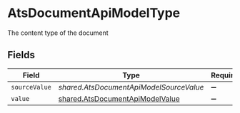 # AtsDocumentApiModelType

The content type of the document


## Fields

| Field                                                                                     | Type                                                                                      | Required                                                                                  | Description                                                                               |
| ----------------------------------------------------------------------------------------- | ----------------------------------------------------------------------------------------- | ----------------------------------------------------------------------------------------- | ----------------------------------------------------------------------------------------- |
| `sourceValue`                                                                             | *shared.AtsDocumentApiModelSourceValue*                                                   | :heavy_minus_sign:                                                                        | N/A                                                                                       |
| `value`                                                                                   | [shared.AtsDocumentApiModelValue](../../../sdk/models/shared/atsdocumentapimodelvalue.md) | :heavy_minus_sign:                                                                        | N/A                                                                                       |